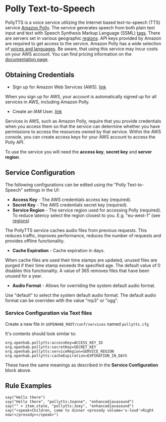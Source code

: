 # Polly Text-to-Speech

PollyTTS is a voice service utilizing the Internet based text-to-speech (TTS) service [Amazon Polly](https://aws.amazon.com/polly/).
The service generates speech from both plain text input and text with Speech Synthesis Markup Language (SSML) [tags](https://docs.aws.amazon.com/polly/latest/dg/supported-ssml.html).
There are servers set in various geographic [regions](https://docs.aws.amazon.com/general/latest/gr/rande.html#pol_region).
API keys provided by Amazon are required to get access to the service.
Amazon Polly has a wide selection of [voices and languages](https://aws.amazon.com/polly/features/#Wide_Selection_of_Voices_and_Languages).
Be aware, that using this service may incur costs on your AWS account.
You can find pricing information on the [documentation page](https://aws.amazon.com/polly/pricing/).

## Obtaining Credentials

* Sign up for Amazon Web Services (AWS). [link](https://portal.aws.amazon.com/billing/signup)

When you sign up for AWS, your account is automatically signed up for all services in AWS, including Amazon Polly. 

* Create an IAM User. [link](https://docs.aws.amazon.com/polly/latest/dg/setting-up.html)

Services in AWS, such as Amazon Polly, require that you provide credentials when you access them so that the service can determine whether you have permissions to access the resources owned by that service.
Within the AWS console, you can create access keys for your AWS account to access the Polly API.

To use the service you will need the **access key**, **secret key** and **server region**.

## Service Configuration

The following configurations can be edited using the "Polly Text-to-Speech" settings in the UI:

* **Access Key** - The AWS credentials access key (required).
* **Secret Key** - The AWS credentials secret key (required).
* **Service Region** - The service region used for accessing Polly (required). To reduce latency select the region closest to you. E.g. "eu-west-1" (see [regions](https://docs.aws.amazon.com/general/latest/gr/rande.html#pol_region))

The PollyTTS service caches audio files from previous requests.
This reduces traffic, improves performance, reduces the number of requests and provides offline functionality.

* **Cache Expiration** - Cache expiration in days.

When cache files are used their time stamps are updated, unused files are purged if their time stamp exceeds the specified age.
The default value of 0 disables this functionality.
A value of 365 removes files that have been unused for a year.

* **Audio Format** - Allows for overriding the system default audio format.
 
Use "default" to select the system default audio format.
The default audio format can be overriden with the value "mp3" or "ogg".


### Service Configuration via Text files

Create a new file in `$OPENHAB_ROOT/conf/services` named `pollytts.cfg`

It's contents should look similar to:

```
org.openhab.pollytts:accessKey=ACCESS_KEY_ID
org.openhab.pollytts:secretKey=SECRET_KEY
org.openhab.pollytts:serviceRegion=SERVICE_REGION
org.openhab.pollytts:cacheExpiration=EXPIRATION_IN_DAYS
```

These have the same meanings as described in the **Service Configuration** block above.

## Rule Examples

```
say("Hello there")  
say("Hello there", "pollytts:Joanne", "enhancedjavasound")  
say("" + item.state, "pollytts:Joey", "enhancedjavasound")  
say("<speak>Children, come to dinner <prosody volume='x-loud'>Right now!</prosody></speak>")  
```
